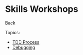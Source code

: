 # Skills Workshops

[Back](../README.md)

Topics:
- [TDD Process](TDD_process.md)
- [Debugging](debugging.md)
